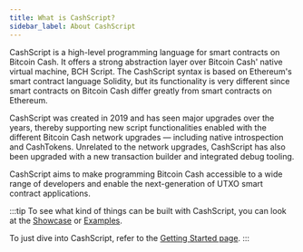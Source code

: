 ```yaml
---
title: What is CashScript?
sidebar_label: About CashScript
---
```


CashScript is a high-level programming language for smart contracts on Bitcoin Cash. It offers a strong abstraction layer over Bitcoin Cash' native virtual machine, BCH Script. The CashScript syntax is based on Ethereum's smart contract language Solidity, but its functionality is very different since smart contracts on Bitcoin Cash differ greatly from smart contracts on Ethereum.

CashScript was created in 2019 and has seen major upgrades over the years, thereby supporting new script functionalities enabled with the different Bitcoin Cash network upgrades — including native introspection and CashTokens. Unrelated to the network upgrades, CashScript has also been upgraded with a new transaction builder and integrated debug tooling.

CashScript aims to make programming Bitcoin Cash accessible to a wide range of developers and enable the next-generation of UTXO smart contract applications.

:::tip
To see what kind of things can be built with CashScript, you can look at the [Showcase](/docs/showcase) or [Examples](/docs/language/examples). 

To just dive into CashScript, refer to the [Getting Started page](/docs/basics/getting-started).
:::
